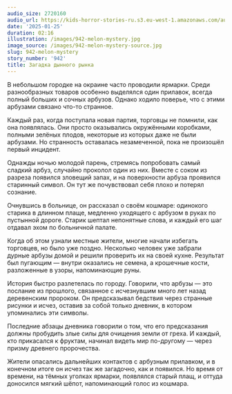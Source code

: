 ```yaml
---
audio_size: 2720160
audio_url: https://kids-horror-stories-ru.s3.eu-west-1.amazonaws.com/audio/942-melon-mystery.mp3
date: '2025-01-25'
duration: 02:16
illustration: /images/942-melon-mystery.jpg
image_source: /images/942-melon-mystery-source.jpg
slug: 942-melon-mystery
story_number: '942'
title: Загадка дынного рынка
---
```


В небольшом городке на окраине часто проводили ярмарки. Среди разнообразных товаров особенно выделялся один прилавок, всегда полный больших и сочных арбузов. Однако ходило поверье, что с этими арбузами связано что-то странное.

Каждый раз, когда поступала новая партия, торговцы не помнили, как она появлялась. Они просто оказывались окружёнными коробками, полными зелёных плодов, некоторые из которых даже не были арбузами. Но странность оставалась незамеченной, пока не произошёл первый инцидент.

Однажды ночью молодой парень, стремясь попробовать самый сладкий арбуз, случайно проколол один из них. Вместе с соком из разреза появился зловещий запах, и на поверхности арбуза проявился старинный символ. Он тут же почувствовал себя плохо и потерял сознание.

Очнувшись в больнице, он рассказал о своём кошмаре: одинокого старика в длинном плаще, медленно уходящего с арбузом в руках по пустынной дороге. Старик шептал непонятные слова, и каждый его шаг отдавал эхом по больничной палате.

Когда об этом узнали местные жители, многие начали избегать торговцев, но было уже поздно. Несколько человек уже забрали дурные арбузы домой и решили проверить их на своей кухне. Результат был пугающим — внутри оказались не семена, а крошечные кости, разложенные в узоры, напоминающие руны.

История быстро разлетелась по городу. Говорили, что арбузы — это послание из прошлого, связанное с исчезнувшим много лет назад деревенским пророком. Он предсказывал бедствия через странные рисунки и исчез, оставив за собой только дневник, в котором упоминались эти символы.

Последние абзацы дневника говорили о том, что его предсказания должны пробудить злые силы для очищения земли от греха. И каждый, кто прикасался к фруктам, начинал видеть мир по-другому — через призму древнего пророчества.

Жители опасались дальнейших контактов с арбузным прилавком, и в конечном итоге он исчез так же загадочно, как и появился. Но время от времени, на тёмных уголках ярмарки, появлялся старый плащ, и оттуда доносился мягкий шёпот, напоминающий голос из кошмара.